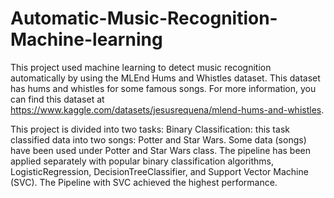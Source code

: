 # Automatic-Music-Recognition-Machine-learning

This project used machine learning to detect music recognition automatically by using the MLEnd Hums and Whistles dataset. This dataset has hums and whistles for some famous songs. For more information, you can find this dataset at https://www.kaggle.com/datasets/jesusrequena/mlend-hums-and-whistles.

This project is divided into two tasks:
Binary Classification:  this task classified data into two songs: Potter and Star Wars. Some data (songs) have been used under Potter and Star Wars class. The pipeline has been applied separately with popular binary classification algorithms, LogisticRegression, DecisionTreeClassifier, and Support Vector Machine (SVC). The Pipeline with SVC achieved the highest performance. 
